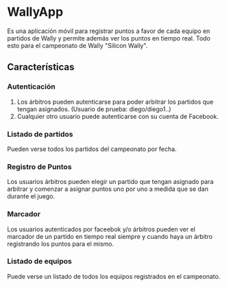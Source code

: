# WallyApp
Es una aplicación móvil para registrar puntos a favor de cada equipo en partidos de Wally y permite además ver los puntos en tiempo real.
Todo esto para el campeonato de Wally "Silicon Wally".

## Características
### Autenticación
1. Los árbitros pueden autenticarse para poder arbitrar los partidos que tengan asignados. (Usuario de prueba: diego/diego1..)
2. Cualquier otro usuario puede autenticarse con su cuenta de Facebook.

### Listado de partidos
Pueden verse todos los partidos del campeonato por fecha.

### Registro de Puntos
Los usuarios árbitros pueden elegir un partido que tengan asignado para arbitrar y comenzar a asignar puntos uno por uno a medida que se dan durante el juego.

### Marcador
Los usuarios autenticados por faceebok y/o árbitros pueden ver el marcador de un partido en tiempo real siempre y cuando haya un árbitro registrando los puntos para el mismo.

### Listado de equipos
Puede verse un listado de todos los equipos registrados en el campeonato.
